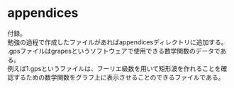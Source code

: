 ﻿# appendices
付録。  
勉強の過程で作成したファイルがあればappendicesディレクトリに追加する。  
.gpsファイルはgrapesというソフトウェアで使用できる数学関数のデータである。  
例えば1.gpsというファイルは、フーリエ級数を用いて矩形波を作れることを確認するための数学関数をグラフ上に表示させることのできるファイルである。
